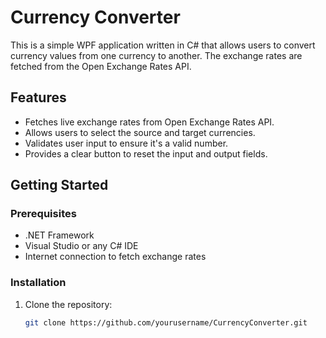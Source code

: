 # Currency Converter

This is a simple WPF application written in C# that allows users to convert currency values from one currency to another. The exchange rates are fetched from the Open Exchange Rates API.

## Features

- Fetches live exchange rates from Open Exchange Rates API.
- Allows users to select the source and target currencies.
- Validates user input to ensure it's a valid number.
- Provides a clear button to reset the input and output fields.

## Getting Started

### Prerequisites

- .NET Framework
- Visual Studio or any C# IDE
- Internet connection to fetch exchange rates

### Installation

1. Clone the repository:
   ```bash
   git clone https://github.com/yourusername/CurrencyConverter.git
